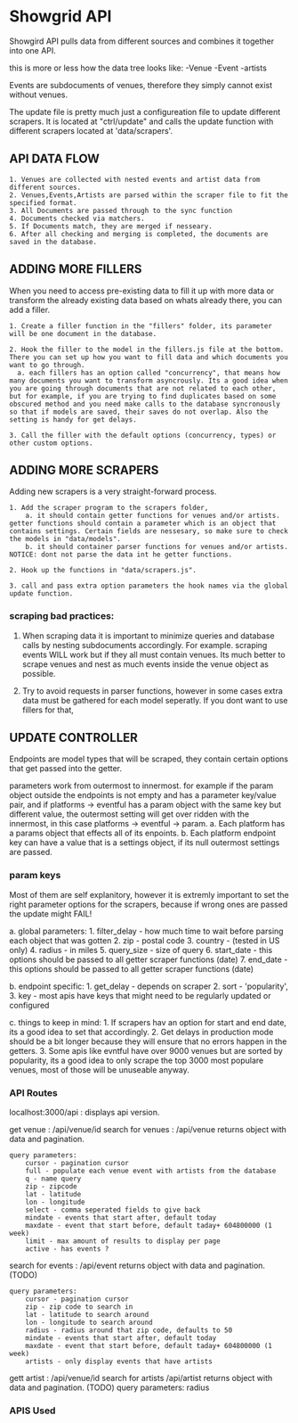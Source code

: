 # Showgrid API #

Showgird API pulls data from different sources and combines it together into one API.

this is more or less how the data tree looks like:
-Venue
  -Event
	-artists

Events are subdocuments of venues, therefore they simply cannot exist without venues.





The update file is pretty much just a configureation file to update different scrapers.
It is located at "ctrl/update" and calls the update function with different scrapers located at
'data/scrapers'.


## API DATA FLOW ##
	1. Venues are collected with nested events and artist data from different sources.
	2. Venues,Events,Artists are parsed within the scraper file to fit the specified format. 
	3. All Documents are passed through to the sync function
	4. Documents checked via matchers.
	5. If Documents match, they are merged if nesseary.
	6. After all checking and merging is completed, the documents are saved in the database.



## ADDING MORE FILLERS ##
When you need to access pre-existing data to fill it up with more data or transform the already existing data based on whats already there, you can add a filler.

	1. Create a filler function in the "fillers" folder, its parameter will be one document in the database.

	2. Hook the filler to the model in the fillers.js file at the bottom. There you can set up how you want to fill data and which documents you want to go through. 
	  a. each fillers has an option called "concurrency", that means how many documents you want to transform asyncrously. Its a good idea when you are going through documents that are not related to each other, but for example, if you are trying to find duplicates based on some obscured method and you need make calls to the database syncronously so that if models are saved, their saves do not overlap. Also the setting is handy for get delays.

	3. Call the filler with the default options (concurrency, types) or other custom options.



## ADDING MORE SCRAPERS ##
Adding new scrapers is a very straight-forward process.

	1. Add the scraper program to the scrapers folder,
		a. it should contain getter functions for venues and/or artists. getter functions should contain a parameter which is an object that contains settings. Certain fields are nessesary, so make sure to check the models in "data/models".
		b. it should container parser functions for venues and/or artists. NOTICE: dont not parse the data int he getter functions.

	2. Hook up the functions in "data/scrapers.js".

	3. call and pass extra option parameters the hook names via the global update function.




### scraping bad practices: ###
1. When scraping data it is important to minimize queries and database calls by nesting subdocuments accordingly. For example. scraping events WILL work but if they all must contain venues. Its much better to scrape venues and nest as much events inside the venue object as possible.

2. Try to avoid requests in parser functions, however in some cases extra data must be gathered for each model seperatly. If you dont want to use fillers for that,




## UPDATE CONTROLLER ##

Endpoints are model types that will be scraped, they contain certain options that get passed into the getter.

parameters work from outermost to innermost. for example if the param object outside the endpoints is not empty and has a parameter key/value pair, and if platforms -> eventful has a param object with the same key but different value, the outermost setting will get over ridden with the innermost, in this case platforms -> eventful -> param.
	a. Each platform has a params object that effects all of its enpoints.
	b. Each platform endpoint key can have a value that is a settings object, if its null outermost settings are passed.



### param keys ###
Most of them are self explanitory, however it is extremly important to set the right parameter options for the scrapers, because if wrong ones are passed the update might FAIL! 


a. global parameters:
	1. filter_delay - how much time to wait before parsing each object that was gotten
	2. zip - postal code
	3. country -  (tested in US only)
	4. radius -  in miles
	5. query_size - size of query
	6. start_date - this options should be passed to all getter scraper functions (date)
	7. end_date - this options should be passed to all getter scraper functions (date)

b. endpoint specific:
	1. get_delay - depends on scraper
	2. sort - 'popularity',  
	3. key - most apis have keys that might need to be regularly updated or configured



c. things to keep in mind:
	1. If scrapers hav an option for start and end date, its a good idea to set that accordingly.
	2. Get delays in production mode should be a bit longer because they will ensure that no errors happen in the getters.
	3. Some apis like evntful have over 9000 venues but are sorted by popularity, its a good idea to only scrape the top 3000 most populare venues, most of those will be unuseable anyway.





### API Routes ###
localhost:3000/api : displays api version.



get venue : /api/venue/id
search for venues : /api/venue
	returns object with data and pagination.

	query parameters:
		cursor - pagination cursor
		full - populate each venue event with artists from the database
		q - name query
		zip - zipcode
		lat - latitude
		lon - longitude
		select - comma seperated fields to give back
		mindate - events that start after, default today
		maxdate - event that start before, default taday+ 604800000 (1 week)
		limit - max amount of results to display per page
		active - has events ?


search for events : /api/event
	returns object with data and pagination. (TODO)

	query parameters:
		cursor - pagination cursor
		zip - zip code to search in 
		lat - latitude to search around 
		lon - longitude to search around 
		radius - radius around that zip code, defaults to 50
		mindate - events that start after, default today
		maxdate - event that start before, default taday+ 604800000 (1 week)
		artists - only display events that have artists

gett artist : /api/venue/id
search for artists /api/artist
	returns object with data and pagination. (TODO)
	query parameters:
		radius


### APIS Used ###
